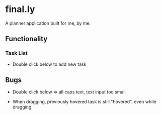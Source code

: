 # final.ly

A planner application built for me, by me.

## Functionality

### Task List

* Double click below to add new task

## Bugs

* Double click below => all caps text, text input too small

* When dragging, previously hovered task is still "hovered", even while dragging